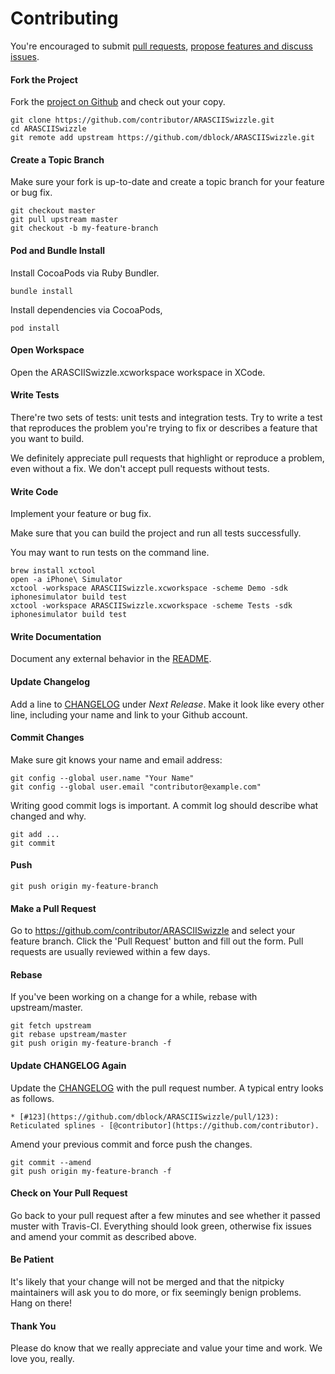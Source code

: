 Contributing
============

You're encouraged to submit [pull requests](https://github.com/dblock/ARASCIISwizzle/pulls), [propose features and discuss issues](https://github.com/dblock/ARASCIISwizzle/issues).

#### Fork the Project

Fork the [project on Github](https://github.com/dblock/ARASCIISwizzle) and check out your copy.

```
git clone https://github.com/contributor/ARASCIISwizzle.git
cd ARASCIISwizzle
git remote add upstream https://github.com/dblock/ARASCIISwizzle.git
```

#### Create a Topic Branch

Make sure your fork is up-to-date and create a topic branch for your feature or bug fix.

```
git checkout master
git pull upstream master
git checkout -b my-feature-branch
```

#### Pod and Bundle Install

Install CocoaPods via Ruby Bundler.

```
bundle install
```

Install dependencies via CocoaPods,

```
pod install
```

#### Open Workspace

Open the ARASCIISwizzle.xcworkspace workspace in XCode.

#### Write Tests

There're two sets of tests: unit tests and integration tests. Try to write a test that reproduces the problem you're trying to fix or describes a feature that you want to build.

We definitely appreciate pull requests that highlight or reproduce a problem, even without a fix. We don't accept pull requests without tests.

#### Write Code

Implement your feature or bug fix.

Make sure that you can build the project and run all tests successfully.

You may want to run tests on the command line.

```
brew install xctool
open -a iPhone\ Simulator
xctool -workspace ARASCIISwizzle.xcworkspace -scheme Demo -sdk iphonesimulator build test
xctool -workspace ARASCIISwizzle.xcworkspace -scheme Tests -sdk iphonesimulator build test
```

#### Write Documentation

Document any external behavior in the [README](README.md).

#### Update Changelog

Add a line to [CHANGELOG](CHANGELOG.md) under *Next Release*. Make it look like every other line, including your name and link to your Github account.

#### Commit Changes

Make sure git knows your name and email address:

```
git config --global user.name "Your Name"
git config --global user.email "contributor@example.com"
```

Writing good commit logs is important. A commit log should describe what changed and why.

```
git add ...
git commit
```

#### Push

```
git push origin my-feature-branch
```

#### Make a Pull Request

Go to https://github.com/contributor/ARASCIISwizzle and select your feature branch. Click the 'Pull Request' button and fill out the form. Pull requests are usually reviewed within a few days.

#### Rebase

If you've been working on a change for a while, rebase with upstream/master.

```
git fetch upstream
git rebase upstream/master
git push origin my-feature-branch -f
```

#### Update CHANGELOG Again

Update the [CHANGELOG](CHANGELOG.md) with the pull request number. A typical entry looks as follows.

```
* [#123](https://github.com/dblock/ARASCIISwizzle/pull/123): Reticulated splines - [@contributor](https://github.com/contributor).
```

Amend your previous commit and force push the changes.

```
git commit --amend
git push origin my-feature-branch -f
```

#### Check on Your Pull Request

Go back to your pull request after a few minutes and see whether it passed muster with Travis-CI. Everything should look green, otherwise fix issues and amend your commit as described above.

#### Be Patient

It's likely that your change will not be merged and that the nitpicky maintainers will ask you to do more, or fix seemingly benign problems. Hang on there!

#### Thank You

Please do know that we really appreciate and value your time and work. We love you, really.
